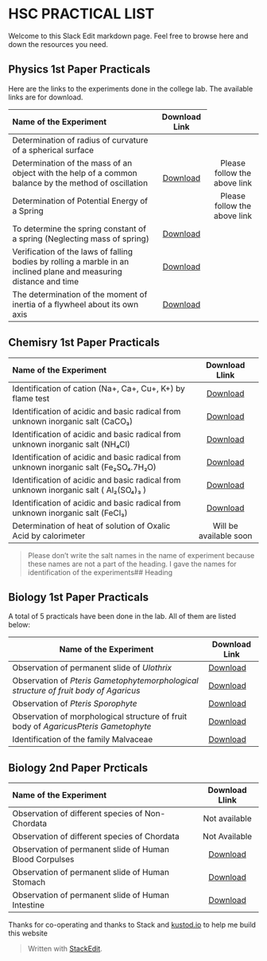 ﻿<!DOCTYPE html>
<html>

<head>
  <meta charset="utf-8">
  <meta name="viewport" content="width=device-width, initial-scale=1.0">
  <title>Practical List of HSC</title>
  <link rel="stylesheet" href="https://stackedit.io/style.css" />
</head>

<body class="stackedit">
  <div class="stackedit__html"><h1 id="hsc-practical-list">HSC PRACTICAL LIST</h1>
<p>Welcome to this Slack Edit markdown page. Feel free to browse here and down the resources you need.</p>
<h2 id="physics-1st-paper-practicals">Physics 1st Paper Practicals</h2>
<body>Here are the links to the experiments done in the college lab. The available links are for download.</body>

<table>
<thead>
<tr>
<th align="left">Name of the Experiment</th>
<th align="center">Download Link</th>
</tr>
</thead>
<tbody>
<tr>
<td align="left">Determination of radius of curvature of a spherical surface</td>
<td align="center" rowspan="3"><a href="https://wow.link/P1E1to3">Download</a></td>
</tr>
<tr>
<td align="left">Determination of the mass of an object with the help of a common balance by the method of oscillation</td>
<td align="center">Please follow the above link</td>
</tr>
<tr>
<td align="left">Determination of Potential Energy of a Spring</td>
<td align="center">Please follow the above link</td>
</tr>
<tr>
<td align="left">To determine the spring constant of a spring (Neglecting mass of spring)</td>
<td align="center"><a href="https://wow.link/P1E4">Download</a></td>
</tr>
<tr>
<td align="left">Verification of the laws of falling bodies by rolling a marble in an inclined plane and measuring distance and time</td>
<td align="center"><a href="https://wow.link/P1E5">Download</a></td>
</tr>
<tr>
<td align="left">The determination of the moment of inertia of a flywheel about its own axis</td>
<td align="center"><a href="https://wow.link/P1E6">Download</a></td>
</tr>
</tbody>
</table><h2 id="chemisry-1st-paper-practicals">Chemisry 1st Paper Practicals</h2>

<table>
<thead>
<tr>
<th align="left">Name of the Experiment</th>
<th align="center">Download Llink</th>
</tr>
</thead>
<tbody>
<tr>
<td align="left">Identification of cation (Na+, Ca+, Cu+, K+) by flame test</td>
<td align="center"><a href="https://wow.link/C1E1"> Download </a></td>
</tr>
<tr>
<td align="left">Identification of acidic and basic radical from unknown inorganic salt (CaCO₃)</td>
<td align="center"><a href="https://wow.link/C1E2">Download</a></td>
</tr>
<tr>
<td align="left">Identification of acidic and basic radical from unknown inorganic salt (NH₄Cl)</td>
<td align="center"><a href="https://wow.link/C1E3">Download</a></td>
</tr>
<tr>
<td align="left">Identification of acidic and basic radical from unknown inorganic salt (Fe₂SO₄.7H₂O)</td>
<td align="center"><a href="https://wow.link/C1E4">Download</a></td>
</tr>
<tr>
<td align="left">Identification of acidic and basic radical from unknown inorganic salt ( Al₂(SO₄)₃ )</td>
<td align="center"><a href="https://wow.link/C1E5">Download</a></td>
</tr>
<tr>
<td align="left">Identification of acidic and basic radical from unknown inorganic salt (FeCl₃)</td>
<td align="center"><a href="https://wow.link/C1E6">Download</a></td>
</tr>
<tr>
<td align="left">Determination of heat of solution of Oxalic Acid by calorimeter</td>
<td align="center">Will be available soon</td>
</tr>
</tbody>
</table><blockquote>
<p>Please don’t write the salt names in the name of experiment because these names are not a part of the heading. I gave the names for identification of the experiments## Heading</p>
</blockquote>
<h2 id="biology-1st-paper-practicals">Biology 1st Paper Practicals</h2>
<p>A total of 5 practicals have been done in the lab. All of them are listed below:</p>

<table>
<thead>
<tr>
<th>Name of the Experiment</th>
<th>Download Link</th>
</tr>
</thead>
<tbody>
<tr>
<td>Observation of permanent slide of <em>Ulothrix</em></td>
<td><a href="https://wow.link/7Fp">Download</a></td>
</tr>
<tr>
  <td>Observation of <em>Pteris Gametophytemorphological structure of fruit body of <em>Agaricus</em></td>
<td><a href="https://wow.link/8Fp">Download</a></td>
</tr>
    <tr>
<td>Observation of <em>Pteris Sporophyte</em></td>
<td><a href="https://wow.link/9Fp">Download</a></td>
</tr>
<tr>
<td>Observation of morphological structure of fruit body of <em>Agaricus<em>Pteris Gametophyte</em></td>
<td><a href="https://wow.link/wFp">Download</a></td>
</tr>
<tr>
<tr>
<td>Identification of the family Malvaceae</td>
<td><a href="https://wow.link/eFp">Download</a></td>
</tr>
</tbody>
</table><h2 id="biology-2nd-paper-prcticals">Biology 2nd Paper Prcticals</h2>

<table>
<thead>
<tr>
<th align="left">Name of the Experiment</th>
<th align="center">Download Llink</th>
</tr>
</thead>
<tbody>
<tr>
<td align="left">Observation of different species of Non-Chordata</td>
<td align="center">Not available</td>
</tr>
<tr>
<td align="left">Observation of different species of Chordata</td>
<td align="center">Not Available</td>
</tr>
<tr>
<td align="left">Observation of permanent slide of Human Blood Corpulses</td>
<td align="center"><a href="https://wow.link/Bju">Download</a></td>
</tr>
<tr>
<td align="left">Observation of permanent slide of Human Stomach</td>
<td align="center"><a href="https://wow.link/Nju">Download</a></td>
</tr>
<tr>
<td align="left">Observation of permanent slide of Human Intestine</td>
<td align="center"><a href="https://wow.link/Mju">Download</a></td>
</tr>
</tbody>
</table><p>Thanks for co-operating and thanks to Stack and <a href="http://kustod.io">kustod.io</a> to help me build this website</p>
<blockquote>
<p>Written with <a href="https://stackedit.io/">StackEdit</a>.</p>
</blockquote>
</div>
</body>

</html>
<!--stackedit_data:
eyJwcm9wZXJ0aWVzIjoidGl0bGU6IFByYWN0aWNhbHNcbmF1dG
hvcjogU2hhZCBBaG1lZCBSYWl5YW5cbiIsImhpc3RvcnkiOlsy
MTI2MTUzMTc5LC05MzY2Mzc1MjddfQ==
-->